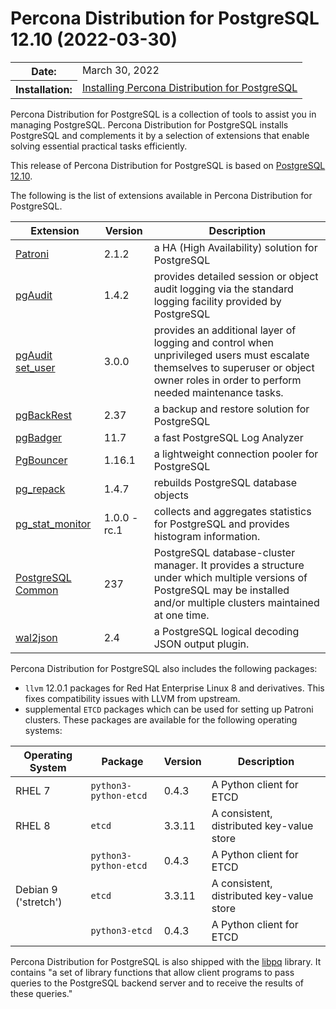 # Percona Distribution for PostgreSQL 12.10 (2022-03-30)


<table class="docutils field-list" frame="void" rules="none">
  <colgroup>
    <col class="field-name">
    <col class="field-body">
  </colgroup>
  <tbody valign="top">
    <tr class="field-odd field">
      <th class="field-name">Date:</th>
      <td class="field-body">March 30, 2022</td>
    </tr>
    <tr class="field-even field">
      <th class="field-name">Installation:</th>
      <td class="field-body">
        <a class="reference external" href="https://www.percona.com/doc/postgresql/12/installing.html#">Installing Percona Distribution for PostgreSQL</a></td>
    </tr>
  </tbody>
</table>


Percona Distribution for PostgreSQL is a collection of tools to assist you in managing PostgreSQL. Percona Distribution for PostgreSQL
installs PostgreSQL and complements it by a selection of extensions that
enable solving essential practical tasks efficiently.

This release of Percona Distribution for PostgreSQL is based on [PostgreSQL 12.10](https://www.postgresql.org/docs/release/12.10/).

The following is the list of extensions available in Percona Distribution for PostgreSQL.


| Extension           | Version        | Description                  |
| ------------------- | -------------- | ---------------------------- |
| [Patroni](https://patroni.readthedocs.io/en/latest/) | 2.1.2 | a HA (High Availability) solution for PostgreSQL |
| [pgAudit](https://www.pgaudit.org/)             | 1.4.2   | provides detailed session or object audit logging via the standard logging facility provided by PostgreSQL                |
|[pgAudit set_user](https://github.com/pgaudit/set_user)|3.0.0| provides an additional layer of logging and control when unprivileged users must escalate themselves to superuser or object owner roles in order to perform needed maintenance tasks.|
| [pgBackRest](https://pgbackrest.org/)           | 2.37    | a backup and restore solution for PostgreSQL       |
|[pgBadger](https://github.com/darold/pgbadger)    | 11.7    | a fast PostgreSQL Log Analyzer               |
| [PgBouncer](https://www.pgbouncer.org/)          | 1.16.1  | a lightweight connection pooler for PostgreSQL      |
| [pg_repack](https://github.com/reorg/pg_repack) | 1.4.7   | rebuilds PostgreSQL database objects           |
| [pg_stat_monitor](https://github.com/percona/pg_stat_monitor)                                            | 1.0.0 - rc.1   | collects and aggregates statistics for PostgreSQL and provides histogram information. |
| [PostgreSQL Common](https://packages.debian.org/sid/percona-postgresql-common)| 237 | PostgreSQL database-cluster manager. It provides a structure under which multiple versions of PostgreSQL may be installed and/or multiple clusters maintained at one time.|
|[wal2json](https://github.com/eulerto/wal2json)   | 2.4     | a PostgreSQL logical decoding JSON output plugin.  |

 
Percona Distribution for PostgreSQL also includes the following packages:

* `llvm` 12.0.1 packages for Red Hat Enterprise Linux 8 and derivatives. This fixes compatibility issues with LLVM from upstream.
* supplemental `ETCD` packages which can be used for setting up Patroni clusters. These packages are available for the following operating systems:

|  Operating System   | Package              | Version | Description        |
| ------------------- | ---------------------| --------| ------------------ |
| RHEL 7            |`python3-python-etcd` | 0.4.3   | A Python client for ETCD     |
| RHEL 8            | `etcd`               | 3.3.11  | A consistent, distributed key-value store|
|                     | `python3-python-etcd`| 0.4.3   | A Python client for ETCD     |
| Debian 9 ('stretch')| `etcd`               | 3.3.11  | A consistent, distributed key-value store|
|                     | `python3-etcd`       | 0.4.3   | A Python client for ETCD     |

Percona Distribution for PostgreSQL is also shipped with the [libpq](https://www.postgresql.org/docs/12/libpq.html) library. It contains "a set of
library functions that allow client programs to pass queries to the PostgreSQL
backend server and to receive the results of these queries." 
